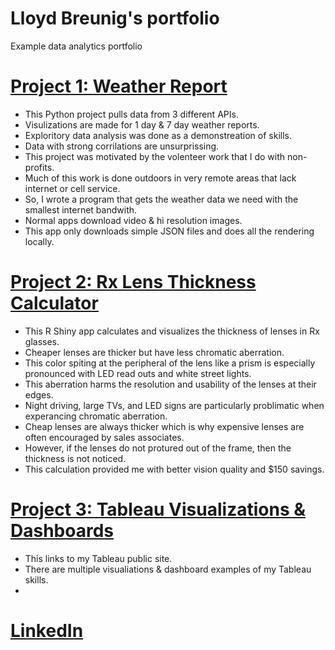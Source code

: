 # Lloyd Breunig's portfolio
Example data analytics portfolio

# [Project 1: Weather Report](https.//github.com/TEMPORARY-PLACEHOLDER)
* This Python project pulls data from 3 different APIs.
* Visulizations are made for 1 day & 7 day weather reports.
* Exploritory data analysis was done as a demonstreation of skills.
* Data with strong corrilations are unsurprissing.
* This project was motivated by the volenteer work that I do with non-profits.
* Much of this work is done outdoors in very remote areas that lack internet or cell service.
* So, I wrote a program that gets the weather data we need with the smallest internet bandwith.
* Normal apps download video & hi resolution images.
* This app only downloads simple JSON files and does all the rendering locally.

# [Project 2: Rx Lens Thickness Calculator](https.//github.com/TEMPORARY-PLACEHOLDER)
* This R Shiny app calculates and visualizes the thickness of lenses in Rx glasses. 
* Cheaper lenses are thicker but have less chromatic aberration. 
* This color spiting at the peripheral of the lens like a prism is especially pronounced with LED read outs and white street lights.
* This aberration harms the resolution and usability of the lenses at their edges.
* Night driving, large TVs, and LED signs are particularly problimatic when experancing chromatic aberration.
* Cheap lenses are always thicker which is why expensive lenses are often encouraged by sales associates.
* However, if the lenses do not protured out of the frame, then the thickness is not noticed. 
* This calculation provided me with better vision quality and $150 savings.


# [Project 3: Tableau Visualizations & Dashboards](https://public.tableau.com/app/profile/lloyd.breunig#!/?newProfile=&activeTab=0)
* This links to my Tableau public site.
* There are multiple visualiations & dashboard examples of my Tableau skills.
* 

# [LinkedIn](https://www.linkedin.com/in/lloyd-b-48bb95148/)

